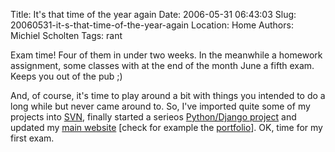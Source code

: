 Title: It's that time of the year again
Date: 2006-05-31 06:43:03
Slug: 20060531-it-s-that-time-of-the-year-again
Location: Home
Authors: Michiel Scholten
Tags: rant

<p>Exam time! Four of them in under two weeks. In the meanwhile a homework assignment, some classes with at the end of the month June a fifth exam. Keeps you out of the pub ;)</p>

<p>And, of course, it's time to play around a bit with things you intended to do a long while but never came around to. So, I've imported quite some of my projects into <a href="http://subversion.tigris.org/">SVN</a>, finally started a serieos <a href="http://aquariusoft.org/page/html/overload/">Python/Django project</a> and updated my <a href="http://aquariusoft.org/">main website</a> [check for example the <a href="http://aquariusoft.org/page/portfolio/">portfolio</a>]. OK, time for my first exam.</p>